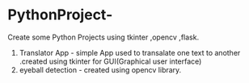 # PythonProject-
Create some Python Projects using tkinter ,opencv ,flask.
1. Translator App - simple App used to transalate one text to another .created using tkinter for GUI(Graphical user interface)
2. eyeball detection - created using opencv library.
